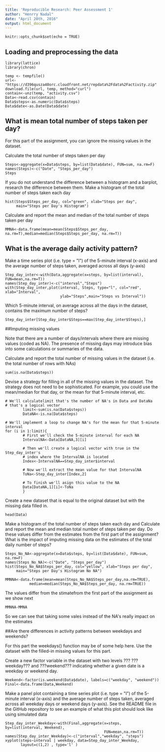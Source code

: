 ```yaml
--- 
title: 'Reproducible Research: Peer Assessment 1'
author: "Henrry Nadal"
date: "April 20th, 2016"
output: html_document
---
```




```{r setup, include=FALSE, warning=FALSE} 
knitr::opts_chunk$set(echo = TRUE) 
```

## Loading and preprocessing the data



```{r library, warning=FALSE,echo=TRUE, message=FALSE}
library(lattice) 
library(chron) 
```


```{r temp, echo=TRUE, warning=FALSE}
temp <- tempfile() 
url<-"https://d396qusza40orc.cloudfront.net/repdata%2Fdata%2Factivity.zip"
download.file(url, temp, method="curl")
contain<-unz(temp, "activity.csv") 
Data<-read.csv(contain) 
Data$steps<-as.numeric(Data$steps) 
Data$date<-as.Date(Data$date)
```




## What is mean total number of steps taken per day?

For this part of the assignment, you can ignore the missing values in the
dataset.

Calculate the total number of steps taken per day


```{r Steps, echo=TRUE, message=FALSE, warning=FALSE} 
Steps<-aggregate(x=Data$steps, by=list(Data$date), FUN=sum, na.rm=F) 
names(Steps)<-c("Date", "Steps_per_day") 
Steps 
```

If you do not understand the difference between a histogram and a barplot,
research the difference between them. Make a histogram of the total number of
steps taken each day


```{r histSteps, echo=TRUE, message=FALSE, warning=FALSE} 
hist(Steps$Steps_per_day, col="green", xlab="Steps per day", 
     main="Steps per Day's Histogram") 
```


Calculate and report the mean and median of the total number of steps taken per
day


```{r MeanMedian, echo=TRUE, message=FALSE, warning=FALSE} 
MMNA<-data.frame(mean=mean(Steps$Steps_per_day,
na.rm=T),median=median(Steps$Steps_per_day, na.rm=T)) 
```







## What is the average daily activity pattern?

Make a time series plot (i.e. type = "l") of the 5-minute interval (x-axis) and
the average number of steps taken, averaged across all days (y-axis)


```{r Plots, echo=TRUE, message=FALSE, warning=FALSE} 
Step_day_inter<-with(Data,aggregate(x=steps, by=list(interval), FUN=mean,na.rm=T))
names(Step_day_inter)<-c("interval","Steps") 
with(Step_day_inter,plot(interval, Steps, type="l", col="red", xlab="Interval", 
                         ylab="Steps",main="Steps vs Interval"))
```


Which 5-minute interval, on average across all the days in the dataset, contains
the maximum number of steps?


```{r MaxSteps, echo=TRUE, message=FALSE, warning=FALSE} 
Step_day_inter[Step_day_inter$Steps==max(Step_day_inter$Steps),] 
```



##Imputing missing values



Note that there are a number of days/intervals where there are missing values
(coded as NA). The presence of missing days may introduce bias into some
calculations or summaries of the data.

Calculate and report the total number of missing values in the dataset (i.e. the
total number of rows with NAs)

```{r Nas, echo=TRUE, message=FALSE, warning=FALSE} 
sum(is.na(Data$steps)) 
```


Devise a strategy for filling in all of the missing values in the dataset. The
strategy does not need to be sophisticated. For example, you could use the
mean/median for that day, or the mean for that 5-minute interval, etc.

```{r Replacing_NAs, echo=TRUE, message=FALSE, warning=FALSE} 
# We'll calculatelimit that's the number of NA's in Data and DataNa 
# that's a logical vector 
        limit<-sum(is.na(Data$steps)) 
        DataNA<-is.na(Data$steps)

# We'll implement a loop to change NA's for the mean for that 5-minute interval 
for (i in 1:limit){
        # First we'll check the 5-minute interval for each NA 
        IntervalNA<-Data[DataNA,3][i]

        # Then we'll create a logical vector with true in the Step_day_inter's 
        # index where the IntervalNA is located
        Index<-IntervalNA==Step_day_inter$interval

        # Now we'll extract the mean value for that IntervalNA 
        ToNa<-Step_day_inter[Index,2]

        # To finish we'll asign this value to the NA 
        Data[DataNA,1][i]<-ToNa 
        } 
```


Create a new dataset that is equal to the original dataset but with the missing
data filled in.

```{r Data_With_No_NAs, echo=TRUE, message=FALSE, warning=FALSE}
head(Data)
```


Make a histogram of the total number of steps taken each day and Calculate and
report the mean and median total number of steps taken per day. Do these values
differ from the estimates from the first part of the assignment? What is the
impact of imputing missing data on the estimates of the total daily number of
steps?



```{r Hist_Steps_No_NA, echo=TRUE, message=FALSE, warning=FALSE} 
Steps_No_NA<-aggregate(x=Data$steps, by=list(Data$date), FUN=sum, na.rm=F) 
names(Steps_No_NA)<-c("Date", "Steps_per_day") 
hist(Steps_No_NA$Steps_per_day, col="yellow", xlab="Steps per day", 
     main="Steps per Day's Histogram No NA") 
```






```{r MeanMedian NoNA, echo=TRUE, message=FALSE, warning=FALSE} 
MMNNA<-data.frame(mean=mean(Steps_No_NA$Steps_per_day,na.rm=TRUE),
           median=median(Steps_No_NA$Steps_per_day, na.rm=TRUE)) 
```


The values differ from the stimatefrom the first part of the assignment as we show next

```{r difference, echo=TRUE, message=FALSE, warning=FALSE}
MMNNA-MMNA
```

So we can see that taking some vales instead of the NA's  really impact on the estimates 


##Are there differences in activity patterns between weekdays and weekends?


For this part the weekdays() function may be of some help here. Use the dataset
with the filled-in missing values for this part.

Create a new factor variable in the dataset with two levels ??? ???weekday???
and ???weekend??? indicating whether a given date is a weekday or weekend day.

```{r Weekdays, echo=TRUE, message=FALSE, warning=FALSE}
Weekend<-factor(is.weekend(Data$date), labels=c("weekday", "weekend")) 
Final<-data.frame(Data,Weekend)
```



Make a panel plot containing a time series plot (i.e. type = "l") of the
5-minute interval (x-axis) and the average number of steps taken, averaged
across all weekday days or weekend days (y-axis). See the README file in the
GitHub repository to see an example of what this plot should look like using
simulated data

```{r Weekdays_graph, echo=TRUE, message=FALSE, warning=FALSE}
Step_day_inter_Weekday<-with(Final,aggregate(x=steps, by=list(interval, Weekend),
                                             FUN=mean,na.rm=T))
names(Step_day_inter_Weekday)<-c("interval","weekday", "steps") 
xyplot(steps~interval | weekday, data=Step_day_inter_Weekday, 
       layout=c(1,2) , type='l' )
```
